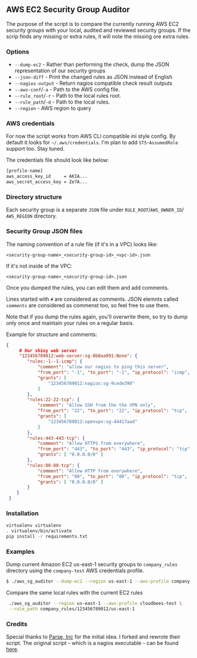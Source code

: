 ## AWS EC2 Security Group Auditor

The purpose of the script is to compare the currently running AWS EC2 security groups with your local, audited and reviewed security groups.
If the scrip finds any missing or extra rules, it will note the missing ore extra rules.

### Options

* `--dump-ec2` - Rather than performing the check, dump the JSON representation of our security groups
* `--json-diff` - Print the changed rules as JSON instead of English
* `--nagios-output` - Return nagios compatible check result outputs
* `--aws-conf`/`-a` - Path to the AWS config file.
* `--rule_root`/`-r` - Path to the local rules root.
* `--rule_path`/`-d` - Path to the local rules.
* `--region` - AWS region to query

### AWS credentials

For now the script works from AWS CLI compatible ini style config. By default it looks for `~/.aws/credentials`. I'm plan to add `STS`-`AssumedRole` support too. Stay tuned.

The credentials file should look like below:

```bash
[profile-name]
aws_access_key_id     = AKIA...
aws_secret_access_key = Ze7A...
```

### Directory structure

Each security group is a separate `JSON` file under `RULE_ROOT`/`AWS_OWNER_ID`/ `AWS_REGION` directory.

### Security Group JSON files

The naming convention of a rule file (if it's in a VPC) looks like:

`<security-group-name>_<security-group-id>_<vpc-id>.json`

If it's not inside of the VPC:

`<security-group-name>_<security-group-id>.json`

Once you dumped the rules, you can edit them and add comments.

Lines started with `#` are considered as comments.
JSON elemnts called `comments` are considered as commenst too, so feel free to use them.

Note that if you dump the rules again, you'll overwrite them, so try to dump only once and maintain your rules on a regular basis.

Example for structure and comments:

```json
{
     # Our shiny web server
     "123456789012:web-server:sg-8b8aa991:None": {
        "rules:-1--1-icmp": {
            "comment": "allow our nagios to ping this server",
            "from_port": "-1", "to_port": "-1", "ip_protocol": "icmp",
            "grants": [
                "123456789012:nagios:sg-9cede390"
            ]
        },
        "rules:22-22-tcp": {
            "comment": "Allow SSH from the the VPN only",
            "from_port": "22", "to_port": "22", "ip_protocol": "tcp",
            "grants": [
                "123456789012:openvpn:sg-44417aad"
            ]
        },
        "rules:443-443-tcp": {
            "comment": "Allow HTTPS from everywhere",
            "from_port": "443", "to_port": "443", "ip_protocol": "tcp",
            "grants": [ "0.0.0.0/0" ]
        },
        "rules:80-80-tcp": {
            "comment": "Allow HTTP from everywhere",
            "from_port": "80", "to_port": "80", "ip_protocol": "tcp",
            "grants": [ "0.0.0.0/0" ]
        }
    }
 }
```

### Installation

```bash
virtualenv virtualenv
. virtualenv/bin/activate
pip install -r requirements.txt
```

### Examples

Dump current Amazon EC2 us-east-1 security groups to `company_rules` directory using the `company-test` AWS credentials profile.

```bash
$ ./aws_sg_auditor --dump-ec2 --region us-east-1 --aws-profile company-test --rule_root company_rules

```

Compare the same local rules with the current EC2 rules

```bash
 ./aws_sg_auditor --region us-east-1 --aws-profile cloudbees-test \
 --rule_path company_rules/123456789012/us-east-1

```


### Credits

Special thanks to [Parse, Inc](http://parse.com) for the initial idea. I forked and rewrote their script. The original script - which is a nagios executable - can be found [here](https://github.com/ParsePlatform/Ops/tree/master/tools). 


